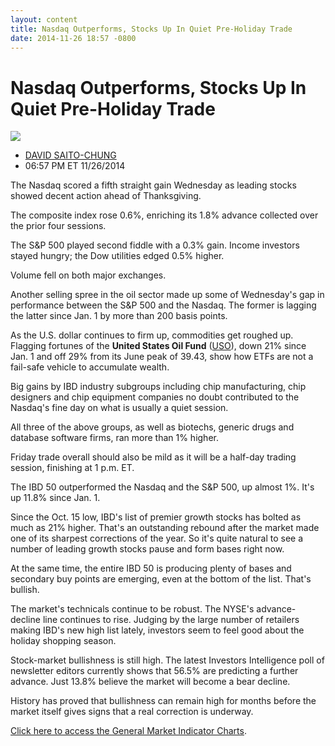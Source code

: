 ```yaml
---
layout: content
title: Nasdaq Outperforms, Stocks Up In Quiet Pre-Holiday Trade
date: 2014-11-26 18:57 -0800
---
```



Nasdaq Outperforms, Stocks Up In Quiet Pre-Holiday Trade
=========================================================


![](https://www.investors.com/wp-content/uploads/ibd-migrated-images/MPv_141128_635526122501396718.png)

* [DAVID SAITO-CHUNG](https://www.investors.com/author/chungd/ "Posts by DAVID SAITO-CHUNG")
* 06:57 PM ET 11/26/2014




The Nasdaq scored a fifth straight gain Wednesday as leading stocks showed decent action ahead of Thanksgiving.


The composite index rose 0.6%, enriching its 1.8% advance collected over the prior four sessions.


The S&P 500 played second fiddle with a 0.3% gain. Income investors stayed hungry; the Dow utilities edged 0.5% higher.


Volume fell on both major exchanges.


Another selling spree in the oil sector made up some of Wednesday's gap in performance between the S&P 500 and the Nasdaq. The former is lagging the latter since Jan. 1 by more than 200 basis points.


As the U.S. dollar continues to firm up, commodities get roughed up. Flagging fortunes of the **United States Oil Fund** ([USO](https://research.investors.com/quote.aspx?symbol=USO)), down 21% since Jan. 1 and off 29% from its June peak of 39.43, show how ETFs are not a fail-safe vehicle to accumulate wealth.


Big gains by IBD industry subgroups including chip manufacturing, chip designers and chip equipment companies no doubt contributed to the Nasdaq's fine day on what is usually a quiet session.


All three of the above groups, as well as biotechs, generic drugs and database software firms, ran more than 1% higher.


Friday trade overall should also be mild as it will be a half-day trading session, finishing at 1 p.m. ET.


The IBD 50 outperformed the Nasdaq and the S&P 500, up almost 1%. It's up 11.8% since Jan. 1.


Since the Oct. 15 low, IBD's list of premier growth stocks has bolted as much as 21% higher. That's an outstanding rebound after the market made one of its sharpest corrections of the year. So it's quite natural to see a number of leading growth stocks pause and form bases right now.


At the same time, the entire IBD 50 is producing plenty of bases and secondary buy points are emerging, even at the bottom of the list. That's bullish.


The market's technicals continue to be robust. The NYSE's advance-decline line continues to rise. Judging by the large number of retailers making IBD's new high list lately, investors seem to feel good about the holiday shopping season.


Stock-market bullishness is still high. The latest Investors Intelligence poll of newsletter editors currently shows that 56.5% are predicting a further advance. Just 13.8% believe the market will become a bear decline.


History has proved that bullishness can remain high for months before the market itself gives signs that a real correction is underway.


[Click here to access the General Market Indicator Charts](https://www.investors.com/pdf/GMI_112814.pdf).




